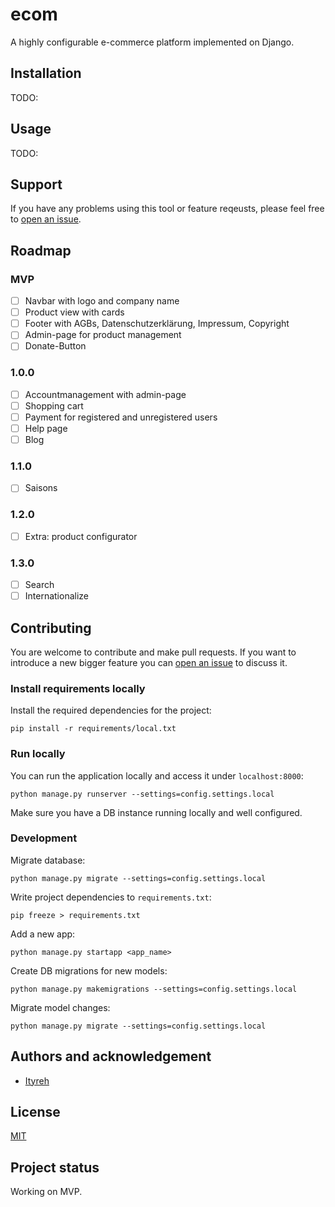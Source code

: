 # ecom

A highly configurable e-commerce platform implemented on Django.

## Installation

TODO:

## Usage

TODO:

## Support

If you have any problems using this tool or feature reqeusts, please feel free to [open an issue](https://github.com/ityreh/ecom/issues/new).

## Roadmap

### MVP

- [ ] Navbar with logo and company name
- [ ] Product view with cards
- [ ] Footer with AGBs, Datenschutzerklärung, Impressum, Copyright
- [ ] Admin-page for product management
- [ ] Donate-Button

### 1.0.0

- [ ] Accountmanagement with admin-page
- [ ] Shopping cart
- [ ] Payment for registered and unregistered users
- [ ] Help page
- [ ] Blog

### 1.1.0

- [ ] Saisons

### 1.2.0

- [ ] Extra: product configurator

### 1.3.0

- [ ] Search
- [ ] Internationalize

## Contributing

You are welcome to contribute and make pull requests. If you want to introduce a new bigger feature you can [open an issue](https://github.com/ityreh/mkreadme/issues/new) to discuss it.

### Install requirements locally

Install the required dependencies for the project:

    pip install -r requirements/local.txt

### Run locally

You can run the application locally and access it under `localhost:8000`:

    python manage.py runserver --settings=config.settings.local

Make sure you have a DB instance running locally and well configured.

### Development

Migrate database:

    python manage.py migrate --settings=config.settings.local

Write project dependencies to `requirements.txt`:

    pip freeze > requirements.txt

Add a new app:

    python manage.py startapp <app_name>

Create DB migrations for new models:

    python manage.py makemigrations --settings=config.settings.local

Migrate model changes:

    python manage.py migrate --settings=config.settings.local

## Authors and acknowledgement

- [Ityreh](https://github.com/ityreh)

## License

[MIT](./LICENSE)

## Project status

Working on MVP.
